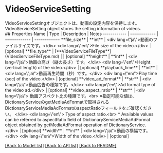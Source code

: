 # VideoServiceSetting

<div lang=\"ja\">VideoServiceSettingオブジェクトは、動画の設定内容を保持します。</div> <div lang=\"en\">VideoServiceSetting object stores the setting information of videos.</div> 
## Properties
Name | Type | Description | Notes
------------ | ------------- | ------------- | -------------
**file_size** | **int** | &lt;div lang&#x3D;\&quot;ja\&quot;&gt;動画のファイルサイズです。&lt;/div&gt; &lt;div lang&#x3D;\&quot;en\&quot;&gt;File size of the video.&lt;/div&gt;  | [optional] 
**file_type** | [**VideoServiceFileType**](VideoServiceFileType.md) |  | [optional] 
**height** | **int** | &lt;div lang&#x3D;\&quot;ja\&quot;&gt;動画の高さ（縦の長さ）です。&lt;/div&gt; &lt;div lang&#x3D;\&quot;en\&quot;&gt;Height (vertical length) of the video.&lt;/div&gt;  | [optional] 
**playback_time** | **int** | &lt;div lang&#x3D;\&quot;ja\&quot;&gt;動画再生時間（秒）です。&lt;/div&gt; &lt;div lang&#x3D;\&quot;en\&quot;&gt;Play time (sec) of the video.&lt;/div&gt;  | [optional] 
**video_ad_format** | **str** | &lt;div lang&#x3D;\&quot;ja\&quot;&gt;動画広告の種類です。&lt;/div&gt; &lt;div lang&#x3D;\&quot;en\&quot;&gt;Ad format type of the video ad.&lt;/div&gt;  | [optional] 
**video_aspect_ratio** | **str** | &lt;div lang&#x3D;\&quot;ja\&quot;&gt; 動画アスペクト比の種類です。&lt;br&gt; ※指定可能な値は、DictionaryServiceのgetMediaAdFormatで取得されるDictionaryServiceMediaAdFormatのaspectRatioフィールドをご確認ください。 &lt;/div&gt; &lt;div lang&#x3D;\&quot;en\&quot;&gt; Type of aspect ratio.&lt;br&gt; * Available values can be referred to aspectRatio field of DictionaryServiceMediaAdFormat object obtained by getMediaAdFormat operation of DictionaryService. &lt;/div&gt;  | [optional] 
**width** | **int** | &lt;div lang&#x3D;\&quot;ja\&quot;&gt;動画の横幅です。&lt;/div&gt; &lt;div lang&#x3D;\&quot;en\&quot;&gt;Width of the video.&lt;/div&gt;  | [optional] 

[[Back to Model list]](../README.md#documentation-for-models) [[Back to API list]](../README.md#documentation-for-api-endpoints) [[Back to README]](../README.md)


